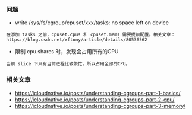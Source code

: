 ### 问题 
- write /sys/fs/cgroup/cpuset/xxx/tasks: no space left on device
```
在添加 tasks 之前，cpuset.cpus 和 cpuset.mems 需要提前配置。相关文章：https://blog.csdn.net/xftony/article/details/80536562
```
- 限制 cpu.shares 时，发现会占用所有的CPU
```
当前 slice 下只有当前进程比较繁忙，所以占用全部的CPU。 
```



### 相关文章

- https://icloudnative.io/posts/understanding-cgroups-part-1-basics/
- https://icloudnative.io/posts/understanding-cgroups-part-2-cpu/
- https://icloudnative.io/posts/understanding-cgroups-part-3-memory/
